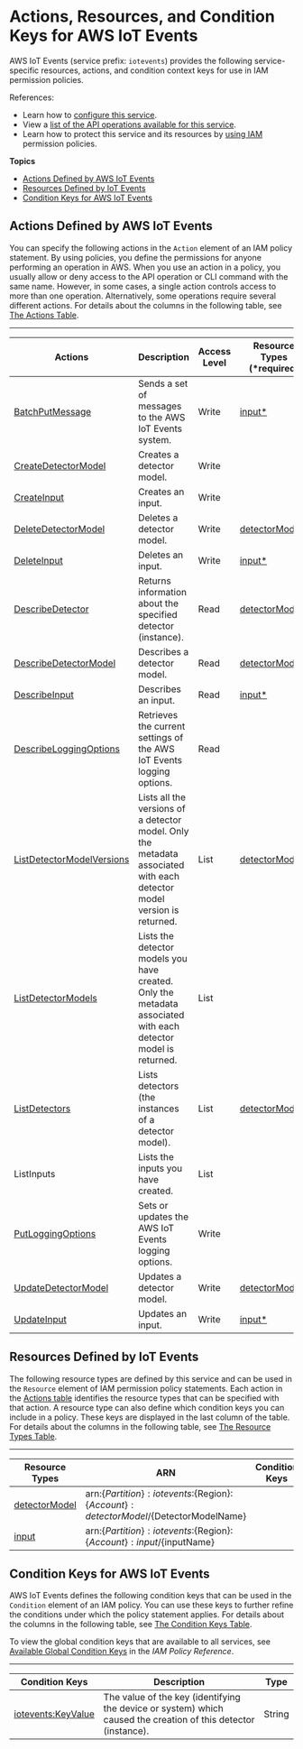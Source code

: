 # Actions, Resources, and Condition Keys for AWS IoT Events<a name="list_awsiotevents"></a>

AWS IoT Events \(service prefix: `iotevents`\) provides the following service\-specific resources, actions, and condition context keys for use in IAM permission policies\.

References:
+ Learn how to [configure this service](https://docs.aws.amazon.com/iotevents/latest/developerguide/)\.
+ View a [list of the API operations available for this service](https://docs.aws.amazon.com/iotevents/latest/developerguide/iotevents/latest/APIReference/)\.
+ Learn how to protect this service and its resources by [using IAM](https://docs.aws.amazon.com/iotevents/latest/developerguide/authorization) permission policies\.

**Topics**
+ [Actions Defined by AWS IoT Events](#awsiotevents-actions-as-permissions)
+ [Resources Defined by IoT Events](#awsiotevents-resources-for-iam-policies)
+ [Condition Keys for AWS IoT Events](#awsiotevents-policy-keys)

## Actions Defined by AWS IoT Events<a name="awsiotevents-actions-as-permissions"></a>

You can specify the following actions in the `Action` element of an IAM policy statement\. By using policies, you define the permissions for anyone performing an operation in AWS\. When you use an action in a policy, you usually allow or deny access to the API operation or CLI command with the same name\. However, in some cases, a single action controls access to more than one operation\. Alternatively, some operations require several different actions\. For details about the columns in the following table, see [The Actions Table](reference_policies_actions-resources-contextkeys.md#actions_table)\.


****  

| Actions | Description | Access Level | Resource Types \(\*required\) | Condition Keys | Dependent Actions | 
| --- | --- | --- | --- | --- | --- | 
|   [ BatchPutMessage ](https://docs.aws.amazon.com/iotevents/latest/developerguide/iotevents/latest/APIReference/API_BatchPutMessage.html)  | Sends a set of messages to the AWS IoT Events system\. | Write |   [ input\* ](#awsiotevents-input)   |  |  | 
|   [ CreateDetectorModel ](https://docs.aws.amazon.com/iotevents/latest/developerguide/iotevents/latest/APIReference/API_CreateDetectorModel.html)  | Creates a detector model\. | Write |  |  |  | 
|   [ CreateInput ](https://docs.aws.amazon.com/iotevents/latest/developerguide/iotevents/latest/APIReference/API_CreateInput.html)  | Creates an input\. | Write |  |  |  | 
|   [ DeleteDetectorModel ](https://docs.aws.amazon.com/iotevents/latest/developerguide/iotevents/latest/APIReference/API_DeleteDetectorModel.html)  | Deletes a detector model\. | Write |   [ detectorModel\* ](#awsiotevents-detectorModel)   |  |  | 
|   [ DeleteInput ](https://docs.aws.amazon.com/iotevents/latest/developerguide/iotevents/latest/APIReference/API_DeleteInput.html)  | Deletes an input\. | Write |   [ input\* ](#awsiotevents-input)   |  |  | 
|   [ DescribeDetector ](https://docs.aws.amazon.com/iotevents/latest/developerguide/iotevents/latest/APIReference/API_DescribeDetector.html)  | Returns information about the specified detector \(instance\)\. | Read |   [ detectorModel\* ](#awsiotevents-detectorModel)   |  |  | 
|   [ DescribeDetectorModel ](https://docs.aws.amazon.com/iotevents/latest/developerguide/iotevents/latest/APIReference/API_DescribeDetectorModel.html)  | Describes a detector model\. | Read |   [ detectorModel\* ](#awsiotevents-detectorModel)   |  |  | 
|   [ DescribeInput ](https://docs.aws.amazon.com/iotevents/latest/developerguide/iotevents/latest/APIReference/API_DescribeInput.html)  | Describes an input\. | Read |   [ input\* ](#awsiotevents-input)   |  |  | 
|   [ DescribeLoggingOptions ](https://docs.aws.amazon.com/iotevents/latest/developerguide/iotevents/latest/APIReference/API_DescribeLoggingOptions.html)  | Retrieves the current settings of the AWS IoT Events logging options\. | Read |  |  |  | 
|   [ ListDetectorModelVersions ](https://docs.aws.amazon.com/iotevents/latest/developerguide/iotevents/latest/APIReference/API_ListDetectorModelVersions.html)  | Lists all the versions of a detector model\. Only the metadata associated with each detector model version is returned\. | List |   [ detectorModel\* ](#awsiotevents-detectorModel)   |  |  | 
|   [ ListDetectorModels ](https://docs.aws.amazon.com/iotevents/latest/developerguide/iotevents/latest/APIReference/API_ListDetectorModels.html)  | Lists the detector models you have created\. Only the metadata associated with each detector model is returned\. | List |  |  |  | 
|   [ ListDetectors ](https://docs.aws.amazon.com/iotevents/latest/developerguide/iotevents/latest/APIReference/API_ListDetectors.html)  | Lists detectors \(the instances of a detector model\)\. | List |   [ detectorModel\* ](#awsiotevents-detectorModel)   |  |  | 
|   ListInputs  | Lists the inputs you have created\. | List |  |  |  | 
|   [ PutLoggingOptions ](https://docs.aws.amazon.com/iotevents/latest/developerguide/iotevents/latest/APIReference/API_PutLoggingOptions.html)  | Sets or updates the AWS IoT Events logging options\. | Write |  |  |  | 
|   [ UpdateDetectorModel ](https://docs.aws.amazon.com/iotevents/latest/developerguide/iotevents/latest/APIReference/API_UpdateDetectorModel.html)  | Updates a detector model\. | Write |   [ detectorModel\* ](#awsiotevents-detectorModel)   |  |  | 
|   [ UpdateInput ](https://docs.aws.amazon.com/iotevents/latest/developerguide/iotevents/latest/APIReference/API_UpdateInput.html)  | Updates an input\. | Write |   [ input\* ](#awsiotevents-input)   |  |  | 

## Resources Defined by IoT Events<a name="awsiotevents-resources-for-iam-policies"></a>

The following resource types are defined by this service and can be used in the `Resource` element of IAM permission policy statements\. Each action in the [Actions table](#awsiotevents-actions-as-permissions) identifies the resource types that can be specified with that action\. A resource type can also define which condition keys you can include in a policy\. These keys are displayed in the last column of the table\. For details about the columns in the following table, see [The Resource Types Table](reference_policies_actions-resources-contextkeys.md#resources_table)\.


****  

| Resource Types | ARN | Condition Keys | 
| --- | --- | --- | 
|   [ detectorModel ](https://docs.aws.amazon.com/iotevents/latest/developerguide/detectormodel.html)  |  arn:$\{Partition\}:iotevents:$\{Region\}:$\{Account\}:detectorModel/$\{DetectorModelName\}  |  | 
|   [ input ](https://docs.aws.amazon.com/iotevents/latest/developerguide/input.html)  |  arn:$\{Partition\}:iotevents:$\{Region\}:$\{Account\}:input/$\{inputName\}  |  | 

## Condition Keys for AWS IoT Events<a name="awsiotevents-policy-keys"></a>

AWS IoT Events defines the following condition keys that can be used in the `Condition` element of an IAM policy\. You can use these keys to further refine the conditions under which the policy statement applies\. For details about the columns in the following table, see [The Condition Keys Table](reference_policies_actions-resources-contextkeys.md#context_keys_table)\.

To view the global condition keys that are available to all services, see [Available Global Condition Keys](reference_policies_condition-keys.html#AvailableKeys) in the *IAM Policy Reference*\.


****  

| Condition Keys | Description | Type | 
| --- | --- | --- | 
|   [ iotevents:KeyValue ](${DocumentationLink}keyvalue.html)  | The value of the key \(identifying the device or system\) which caused the creation of this detector \(instance\)\. | String | 